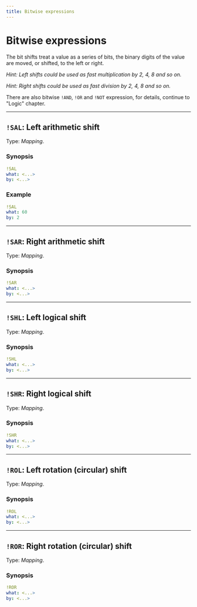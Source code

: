 ```yaml
---
title: Bitwise expressions
---
```


# Bitwise expressions


The bit shifts treat a value as a series of bits, the binary digits of the value are moved, or shifted, to the left or right.

_Hint: Left shifts could be used as fast multiplication by 2, 4, 8 and so on._

_Hint: Right shifts could be used as fast division by 2, 4, 8 and so on._

There are also bitwise `!AND`, `!OR` and `!NOT` expression, for details, continue to "Logic" chapter.

--- 

## `!SAL`: Left arithmetic shift 

Type: _Mapping_.

### Synopsis

```yaml
!SAL
what: <...>
by: <...>
```

### Example

```yaml
!SAL
what: 60
by: 2
```


---

## `!SAR`: Right arithmetic shift 

Type: _Mapping_.

### Synopsis

```yaml
!SAR
what: <...>
by: <...>
```


---

## `!SHL`: Left logical shift 

Type: _Mapping_.

### Synopsis

```yaml
!SHL
what: <...>
by: <...>
```


---

## `!SHR`: Right logical shift  

Type: _Mapping_.

### Synopsis

```yaml
!SHR
what: <...>
by: <...>
```


---

## `!ROL`: Left rotation (circular) shift 

Type: _Mapping_.

### Synopsis

```yaml
!ROL
what: <...>
by: <...>
```


---

## `!ROR`: Right rotation (circular) shift 

Type: _Mapping_.

### Synopsis

```yaml
!ROR
what: <...>
by: <...>
```

